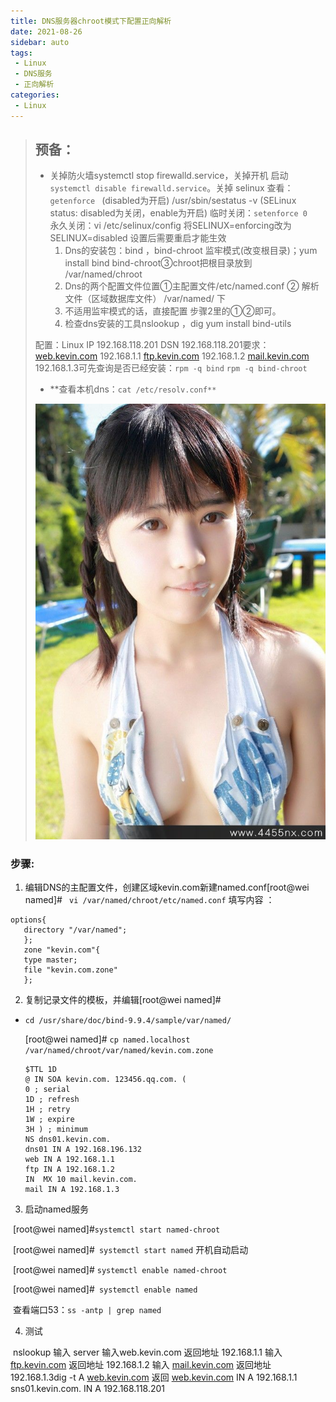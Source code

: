 ```yaml
---
title: DNS服务器chroot模式下配置正向解析
date: 2021-08-26
sidebar: auto
tags:
 - Linux
 - DNS服务
 - 正向解析
categories:
 - Linux
---
```

> ## 预备：
>
> * 关掉防火墙systemctl stop firewalld.service，关掉开机 启动`systemctl disable firewalld.service`。关掉 selinux 查看：`getenforce ` (disabled为开启)  /usr/sbin/sestatus -v (SELinux status: disabled为关闭，enable为开启)           临时关闭：`setenforce 0    `       永久关闭：vi /etc/selinux/config   将SELINUX=enforcing改为SELINUX=disabled 设置后需要重启才能生效
>   1.  Dns的安装包：bind ，bind-chroot 监牢模式(改变根目录)；yum install bind bind-chroot③chroot把根目录放到 /var/named/chroot
>   2. Dns的两个配置文件位置①主配置文件/etc/named.conf   ② 解析文件（区域数据库文件） /var/named/ 下
>   3. 不适用监牢模式的话，直接配置 步骤2里的①②即可。
>   4. 检查dns安装的工具nslookup ，dig  yum install bind-utils
>
> 配置：Linux  IP 192.168.118.201           DSN  192.168.118.201要求：     [web.kevin.com](http://web.wei.com/)    192.168.1.1     [ftp.kevin.com](http://ftp.wei.com/)    192.168.1.2        [mail.kevin.com](http://mail.wei.com/)   192.168.1.3可先查询是否已经安装：`rpm -q bind` `rpm -q bind-chroot`
>
> * **查看本机dns：`cat /etc/resolv.conf**`
>
> ![mm.jpg](./mm.jpg)


### **步骤:**

1. 编辑DNS的主配置文件，创建区域kevin.com新建named.conf[root@wei named]# ` vi /var/named/chroot/etc/named.conf` 填写内容 ：

```
options{
   directory "/var/named";
   };
   zone "kevin.com"{
   type master;
   file "kevin.com.zone"
   };
```

2. 复制记录文件的模板，并编辑[root@wei named]# 

* `cd /usr/share/doc/bind-9.9.4/sample/var/named/`

  [root@wei named]# `cp named.localhost /var/named/chroot/var/named/kevin.com.zone`

  ```配置文件
  $TTL 1D
  @ IN SOA kevin.com. 123456.qq.com. (
  0 ; serial
  1D ; refresh
  1H ; retry
  1W ; expire
  3H ) ; minimum
  NS dns01.kevin.com.
  dns01 IN A 192.168.196.132
  web IN A 192.168.1.1
  ftp IN A 192.168.1.2
  IN  MX 10 mail.kevin.com.
  mail IN A 192.168.1.3
  ```

3. 启动named服务

​        [root@wei named]#`systemctl start named-chroot`

​        [root@wei named]#` systemctl start named`
​         开机自动启动

​         [root@wei named]# `systemctl enable named-chroot`

​         [root@wei named]#` systemctl enable named`

​         查看端口53：`ss -antp | grep named`

4. 测试

​         nslookup  输入  server    输入web.kevin.com  返回地址 192.168.1.1 输入         [ftp.kevin.com](http://ftp.kevin.com/)  返回地址 192.168.1.2 输入 [mail.kevin.com](http://mail.kevin.com/)   返回地址 192.168.1.3dig -t A [web.kevin.com](http://web.kevin.com/)   返回  [web.kevin.com](http://web.kevin.com/) IN A 192.168.1.1     sns01.kevin.com.  IN A 192.168.118.201

